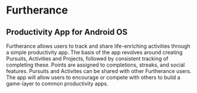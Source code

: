 Furtherance
===========

Productivity App for Android OS
-------------------------------

Furtherance allows users to track and share life-enriching activities through a simple productivity app. The basis of the app revolves around creating Pursuits, Activities and Projects, followed by consistent tracking of completing these. Points are assigned to completions, streaks, and social features. Pursuits and Activites can be shared with other Furtherance users. The app will allow users to encourage or compete with others to build a game-layer to common productivity apps.
